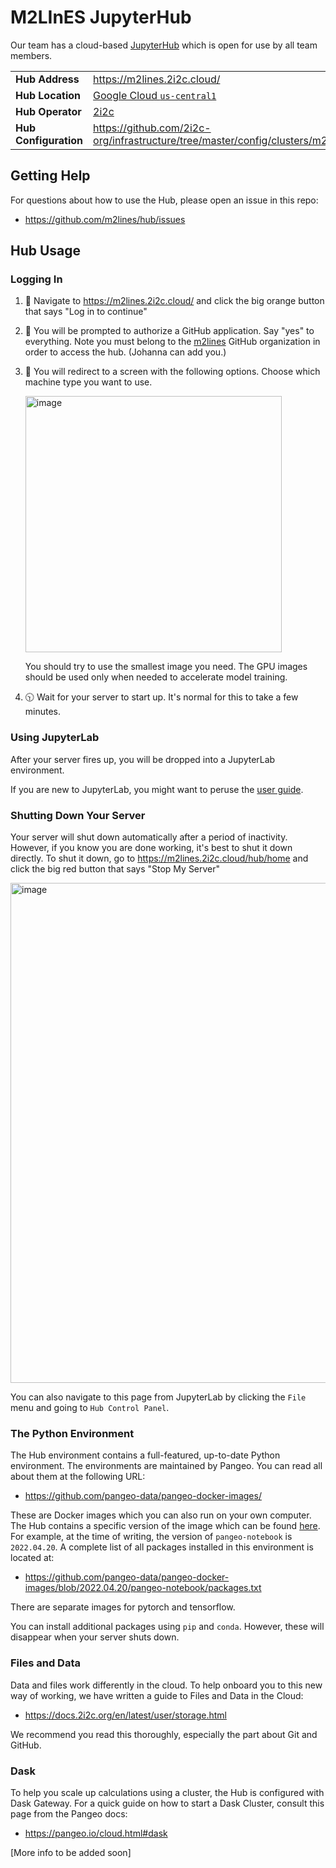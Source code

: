 # M2LInES JupyterHub

Our team has a cloud-based [JupyterHub](https://jupyter.org/hub) which is open for use by all team members.

|  |  |
|--|--|
| **Hub Address** | https://m2lines.2i2c.cloud/ |
| **Hub Location** | [Google Cloud `us-central1`](https://cloud.google.com/compute/docs/regions-zones) | 
| **Hub Operator**| [2i2c](https://2i2c.org/) |
| **Hub Configuration** | https://github.com/2i2c-org/infrastructure/tree/master/config/clusters/m2lines |

## Getting Help

For questions about how to use the Hub, please open an issue in this repo:

- https://github.com/m2lines/hub/issues

## Hub Usage

### Logging In

1. 👀 Navigate to https://m2lines.2i2c.cloud/ and click the big orange button that says "Log in to continue"
2. 🔐 You will be prompted to authorize a GitHub application. Say "yes" to everything.
   Note you must belong to the [m2lines](https://github.com/orgs/m2lines/people) GitHub organization
   in order to access the hub. (Johanna can add you.)
3. 📠 You will redirect to a screen with the following options. Choose which machine type you want to use.
 
   <img width="410" alt="image" src="https://user-images.githubusercontent.com/1197350/167696045-d3c660c2-94d9-4a32-a8ad-61f340101ad5.png">
   
   You should try to use the smallest image you need.
   The GPU images should be used only when needed to accelerate model training.
4. 🕥 Wait for your server to start up. It's normal for this to take a few minutes.

### Using JupyterLab

After your server fires up, you will be dropped into a JupyterLab environment.

If you are new to JupyterLab, you might want to peruse the [user guide](https://jupyterlab.readthedocs.io/en/stable/user/interface.html).

### Shutting Down Your Server

Your server will shut down automatically after a period of inactivity. 
However, if you know you are done working, it's best to shut it down directly.
To shut it down, go to https://m2lines.2i2c.cloud/hub/home and click the big red button that says "Stop My Server"

<img width="800" alt="image" src="https://user-images.githubusercontent.com/1197350/167768526-7742a260-d353-4bdb-b9d0-36e9cc17aba1.png">

You can also navigate to this page from JupyterLab by clicking the `File` menu and going to `Hub Control Panel`.

### The Python Environment

The Hub environment contains a full-featured, up-to-date Python environment.
The environments are maintained by Pangeo. You can read all about them at the following URL:

- https://github.com/pangeo-data/pangeo-docker-images/

These are Docker images which you can also run on your own computer.
The Hub contains a specific version of the image which can be found [here](https://github.com/2i2c-org/infrastructure/blob/master/config/clusters/m2lines/common.values.yaml).
For example, at the time of writing, the version of `pangeo-notebook` is `2022.04.20`.
A complete list of all packages installed in this environment is located at:

- https://github.com/pangeo-data/pangeo-docker-images/blob/2022.04.20/pangeo-notebook/packages.txt

There are separate images for pytorch and tensorflow.

You can install additional packages using `pip` and `conda`.
However, these will disappear when your server shuts down.

### Files and Data

Data and files work differently in the cloud.
To help onboard you to this new way of working, we have written a guide to Files and Data in the Cloud:

- https://docs.2i2c.org/en/latest/user/storage.html

We recommend you read this thoroughly, especially the part about Git and GitHub.

### Dask

To help you scale up calculations using a cluster, the Hub is configured with Dask Gateway.
For a quick guide on how to start a Dask Cluster, consult this page from the Pangeo docs:

- https://pangeo.io/cloud.html#dask

[More info to be added soon]





